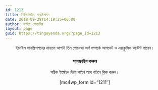 ```yaml
---
id: 1213
title: নিউজলেটার সাবস্ক্রিপশন
date: 2018-09-28T14:19:25+00:00
author: ফাহিম মোন্তাসির
layout: page
guid: https://tingoyenda.org/?page_id=1213
---
```

<p style="text-align: center;">
  ইমেইল সাবস্ক্রিপশনের মাধ্যমে আপনি তিন গোয়েন্দা অর্গ সম্পর্কে আপডেট ও এক্সক্লুসিভ কন্টেন্ট পাবেন।
</p>

<h3 style="text-align: center;">
  <strong>সাবস্ক্রাইব করুন</strong>
</h3>

<p style="text-align: center;">
  সঠিক ইমেইল দিয়ে সাইন আপ বাটনে ক্লিক করুন।
</p>

<p style="text-align: center;">
  [mc4wp_form id=&#8221;1211&#8243;]
</p>